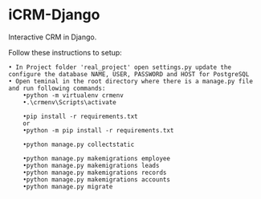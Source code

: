 # iCRM-Django
Interactive CRM in Django.

Follow these instructions to setup:

    • In Project folder 'real_project' open settings.py update the configure the database NAME, USER, PASSWORD and HOST for PostgreSQL
    • Open teminal in the root directory where there is a manage.py file and run following commands:
        •python -m virtualenv crmenv
        •.\crmenv\Scripts\activate

        •pip install -r requirements.txt 
        or 
        •python -m pip install -r requirements.txt

        •python manage.py collectstatic 

        •python manage.py makemigrations employee
        •python manage.py makemigrations leads
        •python manage.py makemigrations records
        •python manage.py makemigrations accounts
        •python manage.py migrate
        
